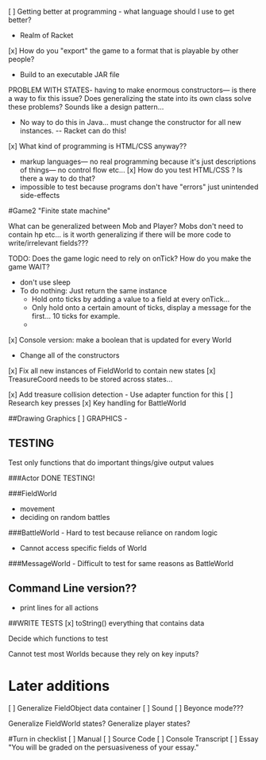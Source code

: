 [ ] Getting better at programming - what language should I use to get better?
- Realm of Racket

[x] How do you "export" the game to a format that is playable by other people? 
- Build to an executable JAR file


PROBLEM WITH STATES- having to make enormous constructors—
is there a way to fix this issue? 
Does generalizing the state into its own class solve these problems? Sounds like a design pattern...  
- No way to do this in Java... must change the constructor for all new instances.
-- Racket can do this!

[x] What kind of programming is HTML/CSS anyway??
- markup languages— no real programming because it's just descriptions of things— no control flow etc...
[x] How do you test HTML/CSS ? Is there a way to do that? 
- impossible to test because programs don't have "errors" just unintended side-effects 

#Game2 
"Finite state machine"

What can be generalized between Mob and Player? 
Mobs don't need to contain hp etc... is it worth generalizing if there will be more code to write/irrelevant fields???

TODO:
Does the game logic need to rely on onTick? How do you make the game WAIT?
- don't use sleep
- To do nothing: Just return the same instance 
	- Hold onto ticks by adding a value to a field at every onTick...
	- Only hold onto a certain amount of ticks, display a message for the first... 10 ticks for example.
	- 

[x] Console version: make a boolean that is updated for every World 
- Change all of the constructors 

[x] Fix all new instances of FieldWorld to contain new states
[x] TreasureCoord needs to be stored across states...

[x] Add treasure collision detection
	- Use adapter function for this
[ ] Research key presses
[x] Key handling for BattleWorld

##Drawing Graphics
[ ] GRAPHICS - 

## TESTING
Test only functions that do important things/give output values

###Actor
DONE TESTING!

###FieldWorld
 - movement
 - deciding on random battles


###BattleWorld - 
Hard to test because reliance on random logic
 - Cannot access specific fields of World 

###MessageWorld - 
Difficult to test for same reasons as BattleWorld



## Command Line version??
- print lines for all actions

##WRITE TESTS
[x] toString() everything that contains data

Decide which functions to test 

Cannot test most Worlds because they rely on key inputs?	

# Later additions
[ ] Generalize FieldObject data container
[ ] Sound
[ ] Beyonce mode???

Generalize FieldWorld states?
Generalize player states?


#Turn in checklist
[ ] Manual
[ ] Source Code
[ ] Console Transcript
[ ] Essay
"You will be graded on the persuasiveness of your essay."